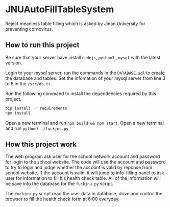 # JNUAutoFillTableSystem
Reject meanless table filling which is asked by Jinan University for preventing cornovirus.

## How to run this project 
Be sure that your server have install `nodejs`, `python3` , `mysql` with the latest version.

Login to your mysql server, run the commands in the `DATABASE.sql` to create the database and tables. Set the infomation of your mysql server from line 3 to 8 in the `/src/db.ts`.

Run the following command to install the dependencies required by this project.

```bash
pip install -r requirements
npm install
```

Open a new terminal and run `npm build && npm start`.
Open a new terminal and run `python3 ./fuckjnu.py`

## How this project work
The web program ask user for the school network account and password for login to the school website. The code will use the account and password to try to login and judge whether the account is valid by reponse from school website. If the account is valid, it will jump to info-filling panel to ask user for information to fill his health check table. All of the information will be save into the database for the `fuckjnu.py` script. 

The `fuckjnu.py` script read the user data in database, drive and control the browser to fill the health check form at 6:00 everyday.